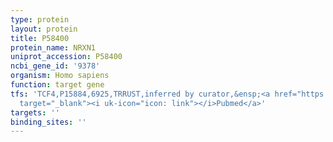 ```yaml
---
type: protein
layout: protein
title: P58400
protein_name: NRXN1
uniprot_accession: P58400
ncbi_gene_id: '9378'
organism: Homo sapiens
function: target gene
tfs: 'TCF4,P15884,6925,TRRUST,inferred by curator,&ensp;<a href="https://www.ncbi.nlm.nih.gov/pubmed/?term=22777675%5Buid%5D"
  target="_blank"><i uk-icon="icon: link"></i>Pubmed</a>'
targets: ''
binding_sites: ''
---
```

